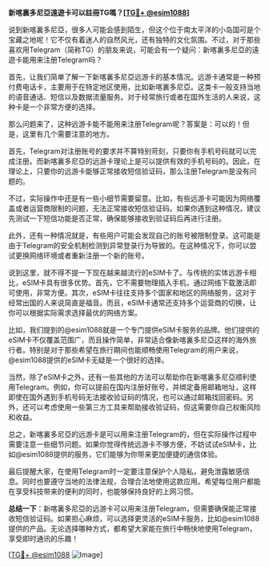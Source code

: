 **新喀裏多尼亞遠遊卡可以註冊TG嗎？[[TG💪+ @esim1088](https://t.me/s/esim1088)]**

说到新喀裏多尼亞，很多人可能会感到陌生，但这个位于南太平洋的小岛国可是个宝藏之地呢！它不仅有着迷人的自然风光，还有独特的文化氛围。不过，对于那些喜欢用Telegram（简称TG）的朋友来说，可能会有一个疑问：新喀裏多尼亞的遠遊卡能用来注册Telegram吗？

首先，让我们简单了解一下新喀裏多尼亞远游卡的基本情况。远游卡通常是一种预付费电话卡，主要用于在特定地区使用，比如新喀裏多尼亞。这类卡一般支持当地的语音通话、短信以及数据流量服务。对于经常旅行或者在国外生活的人来说，这种卡是一个非常方便的选择。

那么问题来了，这种远游卡能不能用来注册Telegram呢？答案是：可以的！但是，这里有几个需要注意的地方。

首先，Telegram对注册账号的要求并不算特别苛刻，只要你有手机号码就可以完成注册。而新喀裏多尼亞的远游卡理论上是可以提供有效的手机号码的。因此，在理论上，只要你的远游卡能够正常接收短信验证码，那么注册Telegram是没有问题的。

不过，实际操作中还是有一些小细节需要留意。比如，有些远游卡可能因为网络覆盖或者运营商限制的问题，无法正常接收短信验证码。如果你遇到这种情况，建议先测试一下短信功能是否正常，确保能够接收到验证码后再进行注册。

此外，还有一种情况就是，有些用户可能会发现自己的账号被限制登录。这可能是由于Telegram的安全机制检测到异常登录行为导致的。在这种情况下，你可以尝试更换网络环境或者重新注册一个新的账号。

说到这里，就不得不提一下现在越来越流行的eSIM卡了。与传统的实体远游卡相比，eSIM卡具有很多优势。首先，它不需要物理插入手机，通过网络下载激活即可使用，非常方便。其次，eSIM卡往往支持多个国家和地区的网络服务，这对于经常出国的人来说简直是福音。而且，eSIM卡通常还支持多个运营商的切换，让你可以根据实际需求选择最优的网络方案。

比如，我们提到的@esim1088就是一个专门提供eSIM卡服务的品牌。他们提供的eSIM卡不仅覆盖范围广，而且操作简单，非常适合像新喀裏多尼亞这样的海外旅行者。特别是对于那些希望在旅行期间也能顺畅使用Telegram的用户来说，@esim1088提供的eSIM卡无疑是一个很好的选择。

当然，除了eSIM卡之外，还有一些其他的方法可以帮助你在新喀裏多尼亞顺利使用Telegram。例如，你可以提前在国内注册好账号，并绑定备用邮箱地址，这样即使在国外遇到手机号码无法接收验证码的情况，也可以通过邮箱找回密码。另外，还可以考虑使用一些第三方工具来帮助接收验证码，但这需要你自己权衡风险和收益。

总之，新喀裏多尼亞的远游卡是可以用来注册Telegram的，但在实际操作过程中需要注意一些细节问题。如果你觉得传统远游卡不够方便，不妨试试eSIM卡，比如@esim1088提供的服务，它们能够为你带来更加便捷的通信体验。

最后提醒大家，在使用Telegram时一定要注意保护个人隐私，避免泄露敏感信息。同时也要遵守当地的法律法规，合理合法地使用这款应用。希望每位用户都能在享受科技带来的便利的同时，也能够保持良好的上网习惯。

**总结一下**：新喀裏多尼亞的远游卡可以用来注册Telegram，但需要确保能正常接收短信验证码。如果担心麻烦，可以选择更灵活的eSIM卡服务，比如@esim1088提供的产品。无论选择哪种方式，都希望大家能在旅行中畅快地使用Telegram，享受即时通讯的乐趣！

[[TG💪+ @esim1088](https://t.me/s/esim1088) ![Image](https://i.postimg.cc/4NQfJmqS/Snipaste-2025-05-13-00-14-12.png)]